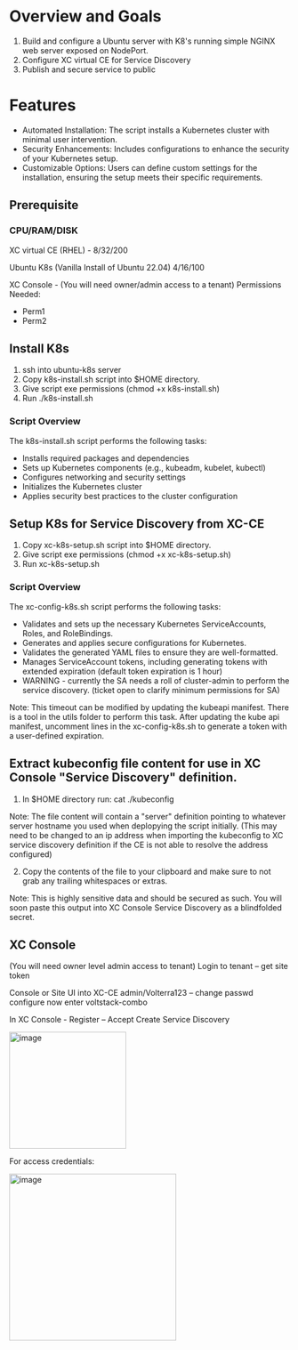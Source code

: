 # Overview and Goals 
1.  Build and configure a Ubuntu server with K8's running simple NGINX web server exposed on NodePort. 
2.  Configure XC virtual CE for Service Discovery
3.  Publish and secure service to public

# Features
* Automated Installation: The script installs a Kubernetes cluster with minimal user intervention.
* Security Enhancements: Includes configurations to enhance the security of your Kubernetes setup.
* Customizable Options: Users can define custom settings for the installation, ensuring the setup meets their specific requirements.

## Prerequisite    
### CPU/RAM/DISK               
XC virtual CE (RHEL) - 8/32/200

Ubuntu K8s (Vanilla Install of Ubuntu 22.04) 4/16/100

XC Console - (You will need owner/admin access to a tenant)
   Permissions Needed: 
   * Perm1
   * Perm2

## Install K8s
1. ssh into ubuntu-k8s server
2. Copy k8s-install.sh script into $HOME directory.
3. Give script exe permissions (chmod +x k8s-install.sh)
4. Run ./k8s-install.sh

### Script Overview
The k8s-install.sh script performs the following tasks:

* Installs required packages and dependencies
* Sets up Kubernetes components (e.g., kubeadm, kubelet, kubectl)
* Configures networking and security settings
* Initializes the Kubernetes cluster
* Applies security best practices to the cluster configuration

## Setup K8s for Service Discovery from XC-CE
1. Copy xc-k8s-setup.sh script into $HOME directory.
2. Give script exe permissions (chmod +x xc-k8s-setup.sh)
3. Run xc-k8s-setup.sh

### Script Overview
The xc-config-k8s.sh script performs the following tasks:

* Validates and sets up the necessary Kubernetes ServiceAccounts, Roles, and RoleBindings.
* Generates and applies secure configurations for Kubernetes.
* Validates the generated YAML files to ensure they are well-formatted.
* Manages ServiceAccount tokens, including generating tokens with extended expiration (default token expiration is 1 hour)
* WARNING - currently the SA needs a roll of cluster-admin to perform the service discovery. (ticket open to clarify minimum permissions for SA)

Note: This timeout can be modified by updating the kubeapi manifest. There is a tool in the utils folder to perform this task. After updating the kube api manifest, uncomment lines in the xc-config-k8s.sh to generate a token with a user-defined expiration. 
   
## Extract kubeconfig file content for use in XC Console "Service Discovery" definition. 
1. In $HOME directory run: cat ./kubeconfig

Note: The file content will contain a "server" definition pointing to whatever server hostname you used when deplopying the script initially. (This may need to be changed to an ip address when importing the kubeconfig to XC service discovery definition if the CE is not able to resolve the address configured)

2. Copy the contents of the file to your clipboard and make sure to not grab any trailing whitespaces or extras. 

Note: This is highly sensitive data and should be secured as such. 
You will soon paste this output into XC Console Service Discovery as a blindfolded secret. 

## XC Console
(You will need owner level admin access to tenant)
Login to tenant – get site token

Console or Site UI into XC-CE
admin/Volterra123 – change passwd
configure now 
enter 
voltstack-combo

In XC Console - Register – Accept
Create Service Discovery 
 
<img width="210" alt="image" src="https://github.com/user-attachments/assets/bbafcf13-b282-4e5b-8a20-ecfc84f283b2">

For access credentials: 
 
<img width="300" alt="image" src="https://github.com/user-attachments/assets/1e7f05e8-4cf0-49a4-8b15-c6554ff26ba0">


